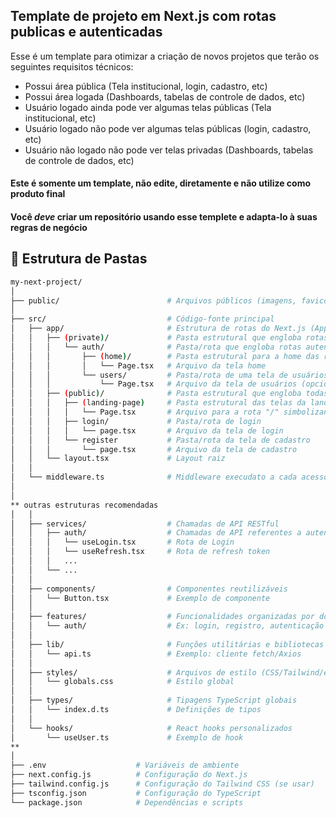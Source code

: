 ## Template de projeto em Next.js com rotas publicas e autenticadas

Esse é um template para otimizar a criação de novos projetos
que terão os seguintes requisitos técnicos:
 
 - Possui área pública (Tela institucional, login, cadastro, etc)
 - Possui área logada  (Dashboards, tabelas de controle de dados, etc)
 - Usuário logado ainda pode ver algumas telas públicas (Tela institucional, etc)
 - Usuário logado não pode ver algumas telas públicas (login, cadastro, etc)
 - Usuário não logado não pode ver telas privadas (Dashboards, tabelas de controle de dados, etc)

#### Este é somente um template, não edite, diretamente e não utilize como produto final
#### Você *deve* criar um repositório usando esse templete e adapta-lo à suas regras de negócio

## 📁 Estrutura de Pastas

```bash
my-next-project/
│
├── public/                        # Arquivos públicos (imagens, favicon, etc.)
│
├── src/                           # Código-fonte principal
│   ├── app/                       # Estrutura de rotas do Next.js (App Router)
│   │   ├── (private)/             # Pasta estrutural que engloba rotas autenticadas
│   │   │   └── auth/              # Pasta/rota que engloba rotas autenticadas
│   │   │       ├── (home)/        # Pasta estrutural para a home das rotas autenticadas
│   │   │       │   └── Page.tsx   # Arquivo da tela home
│   │   │       └── users/         # Pasta/rota de uma tela de usuários (opcional)
│   │   │           └── Page.tsx   # Arquivo da tela de usuários (opcional)
│   │   ├── (public)/              # Pasta estrutural que engloba todas as rotas publicas
│   │   │   ├── (landing-page)     # Pasta estrutural das telas da landing page
│   │   │   │   └── Page.tsx       # Arquivo para a rota "/" simbolizando a landing page
│   │   │   ├── login/             # Pasta/rota de login
│   │   │   │   └── page.tsx       # Arquivo da tela de login
│   │   │   └── register           # Pasta/rota da tela de cadastro
│   │   │       └── page.tsx       # Arquivo da tela de cadastro
│   │   └── layout.tsx             # Layout raiz
│   │
│   └── middleware.ts              # Middleware execudato a cada acesso, atualização, ou redirecionamento dentro do aplicativo, irá realizar lógicas de validação de autenticação e acesso à rotas públicas e 
│
│
** outras estruturas recomendadas
│   │
│   ├── services/                  # Chamadas de API RESTful
│   │   ├── auth/                  # Chamadas de API referentes a autenticação
│   │   │   └── useLogin.tsx       # Rota de Login
│   │   │   └── useRefresh.tsx     # Rota de refresh token
│   │   │   ...
│   │   └── ...
│   │
│   ├── components/                # Componentes reutilizáveis
│   │   └── Button.tsx             # Exemplo de componente
│   │
│   ├── features/                  # Funcionalidades organizadas por domínio
│   │   └── auth/                  # Ex: login, registro, autenticação
│   │
│   ├── lib/                       # Funções utilitárias e bibliotecas
│   │   └── api.ts                 # Exemplo: cliente fetch/Axios
│   │
│   ├── styles/                    # Arquivos de estilo (CSS/Tailwind/etc)
│   │   └── globals.css            # Estilo global
│   │
│   ├── types/                     # Tipagens TypeScript globais
│   │   └── index.d.ts             # Definições de tipos
│   │
│   └── hooks/                     # React hooks personalizados
│       └── useUser.ts             # Exemplo de hook
**
│
├── .env                    # Variáveis de ambiente
├── next.config.js          # Configuração do Next.js
├── tailwind.config.js      # Configuração do Tailwind CSS (se usar)
├── tsconfig.json           # Configuração do TypeScript
└── package.json            # Dependências e scripts


